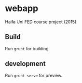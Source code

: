 # webapp

Haifa Uni FED course project (2015).


## Build

Run `grunt` for building.

## development

Run `grunt serve` for preview.
